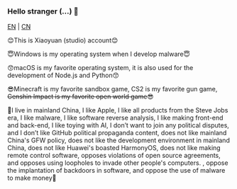 ### Hello stranger (...) 👋

[EN](README.md) | [CN](README_CN.md)
<!--
**xiaoyuan151/xiaoyuan151** is a ✨ _special_ ✨ repository because its `README.md` (this file) appears on your GitHub profile.

Here are some ideas to get you started:

- 🔭 I’m currently working on ...
- 🌱 I’m currently learning ...
- 👯 I’m looking to collaborate on ...
- 🤔 I’m looking for help with ...
- 💬 Ask me about ...
- 📫 How to reach me: ...
- 😄 Pronouns: ...
- ⚡ Fun fact: ...
-->

😊This is Xiaoyuan (studio) account😊

😇Windows is my operating system when I develop malware😇

😙macOS is my favorite operating system, it is also used for the development of Node.js and Python😙

😎Minecraft is my favorite sandbox game, CS2 is my favorite gun game, ~~Genshin Impact is my favorite open world game~~😎

🤨I live in mainland China, I like Apple, I like all products from the Steve Jobs era, I like malware, I like software reverse analysis, I like making front-end and back-end, I like toying with AI, I don’t want to join any political disputes, and I don’t like GitHub political propaganda content, does not like mainland China's GFW policy, does not like the development environment in mainland China, does not like Huawei's boasted HarmonyOS, does not like making remote control software, opposes violations of open source agreements, and opposes using loopholes to invade other people's computers. , oppose the implantation of backdoors in software, and oppose the use of malware to make money🤨
